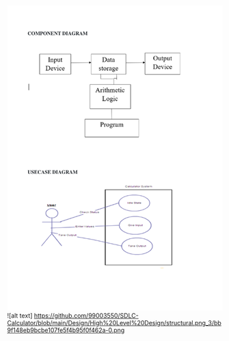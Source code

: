 ![alt text](https://github.com/99003550/SDLC-Calculator/blob/main/Design/High%20Level%20Design/Behavioral.png)
![alt text] https://github.com/99003550/SDLC-Calculator/blob/main/Design/High%20Level%20Design/structural.png_3/bb9f148eb9bcbe107fe5f4b95f0f462a-0.png
